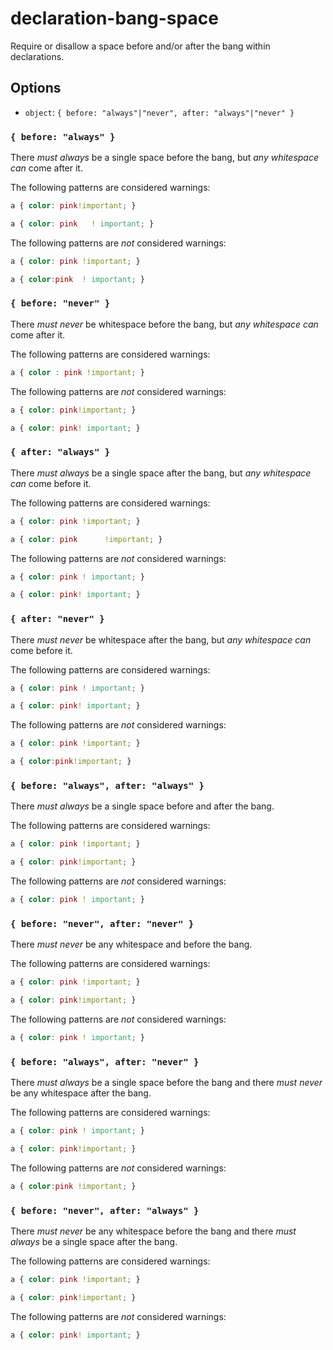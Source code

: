 # declaration-bang-space

Require or disallow a space before and/or after the bang within declarations.

## Options

* `object`: `{ before: "always"|"never", after: "always"|"never" }`

### `{ before: "always" }`

There *must always* be a single space before the bang, but *any whitespace can* come after it.

The following patterns are considered warnings:

```css
a { color: pink!important; }
```

```css
a { color: pink   ! important; }
```

The following patterns are *not* considered warnings:

```css
a { color: pink !important; }
```

```css
a { color:pink  ! important; }
```

### `{ before: "never" }`

There *must never* be whitespace before the bang, but *any whitespace can* come after it.

The following patterns are considered warnings:

```css
a { color : pink !important; }
```

The following patterns are *not* considered warnings:

```css
a { color: pink!important; }
```

```css
a { color: pink! important; }
```

### `{ after: "always" }`

There *must always* be a single space after the bang, but *any whitespace can* come before it.

The following patterns are considered warnings:

```css
a { color: pink !important; }
```

```css
a { color: pink      !important; }
```

The following patterns are *not* considered warnings:

```css
a { color: pink ! important; }
```

```css
a { color: pink! important; }
```

### `{ after: "never" }`

There *must never* be whitespace after the bang, but *any whitespace can* come before it.

The following patterns are considered warnings:

```css
a { color: pink ! important; }
```

```css
a { color: pink! important; }
```

The following patterns are *not* considered warnings:

```css
a { color: pink !important; }
```

```css
a { color:pink!important; }
```

### `{ before: "always", after: "always" }`

There *must always* be a single space before and after the bang.

The following patterns are considered warnings:

```css
a { color: pink !important; }
```

```css
a { color: pink!important; }
```

The following patterns are *not* considered warnings:

```css
a { color: pink ! important; }
```

### `{ before: "never", after: "never" }`

There *must never* be any whitespace and before the bang.

The following patterns are considered warnings:

```css
a { color: pink !important; }
```

```css
a { color: pink!important; }
```

The following patterns are *not* considered warnings:

```css
a { color: pink ! important; }
```

### `{ before: "always", after: "never" }`

There *must always* be a single space before the bang and there *must never* be any whitespace after the bang.

The following patterns are considered warnings:

```css
a { color: pink ! important; }
```

```css
a { color: pink!important; }
```

The following patterns are *not* considered warnings:

```css
a { color:pink !important; }
```

### `{ before: "never", after: "always" }`

There *must never* be any whitespace before the bang and there *must always* be a single space after the bang.

The following patterns are considered warnings:

```css
a { color: pink !important; }
```

```css
a { color: pink!important; }
```

The following patterns are *not* considered warnings:

```css
a { color: pink! important; }
```

